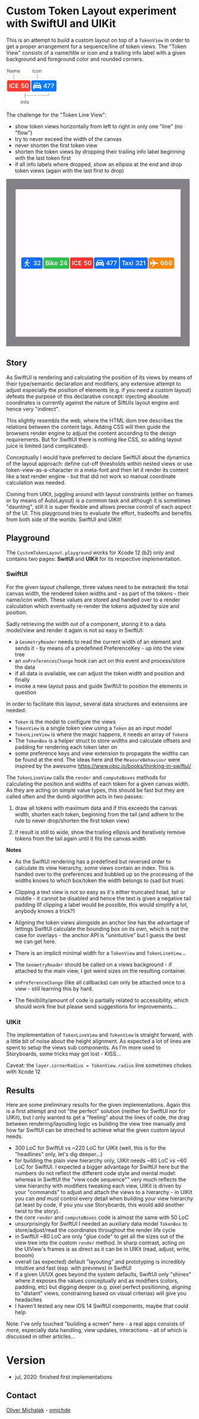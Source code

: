 # Custom Token Layout experiment with SwiftUI and UIKit

This is an attempt to build a custom layout on top of a `TokenView` in order to get a proper arrangement for a sequence/line of token views.
The "Token View" consists of a name/title or icon and a trailing info label with a given background and foreground color and rounded corners.

![Token View](TokenView.png)

The challenge for the "Token Line View":

- show token views horizontally from left to right in only one "line" (no "flow")
- try to never exceed the width of the canvas
- never shorten the first token view
- shorten the token views by dropping their trailing info label beginning with the last token first
- if all info labels where dropped, show an ellipsis at the end and drop token views (again with the last first to drop)

![Custom Token Layout](Layout.gif)

## Story

As SwiftUI is rendering and calculating the position of its views by means of their type/semantic declaration and modifiers, any extensive attempt to adjust especially the position of elements (e.g. if you need a custom layout) defeats the purpose of this declarative concept: injecting absolute coordinates is currently against the nature of SiftUIs layout engine and hence very "indirect".

This slightly resembls the web, where the HTML dom tree describes the relations between the content tags. Adding CSS will then guide the browsers render engine to adjust the content according to the design requirements. But for SwiftUI there is nothing like CSS, so adding layout juice is limited (and complicated).

Conceptually I would have preferred to declare SwiftUI about the dynamics of the layout approach: define cut-off thresholds within nested views or use token-view-as-a-character in a meta-font and then let it render its content like a text render engine - but that did not work so manual coordinate calculation was needed.

Coming from UIKit, juggling around with layout constraints (either on frames or by means of AutoLayout) is a common task and although it is sometimes "daunting", still it is super flexible and allows precise control of each aspect of the UI. This playground tries to evaluate the effort, tradeoffs and benefits from both side of the worlds: SwiftUI and UIKit!

## Playground

The `CustomTokenLayout.playground` works for Xcode 12 (b2) only and contains two pages: **SwitUI** and **UIKit** for its respective implementation.

### SwiftUI

For the given layout challenge, three values need to be extracted: the total canvas width, the rendered token widths and - as part of the tokens - their name/icon width. These values are stored and handed over to a render calculation which eventually re-render the tokens adjusted by size and position.

Sadly retrieving the width out of a component, storing it to a data model/view and render it again is not so easy in SwiftUI:

- a `GeometryReader` needs to read the current width of an element and sends it - by means of a predefined PreferenceKey - up into the view tree
- an `onPreferencesChange` hook can act on this event and process/store the data
- if all data is available, we can adjust the token width and position and finally
- invoke a new layout pass and guide SwiftUI to position the elements in question

In order to facilitate this layout, several data structures and extensions are needed:

- `Token` is the model to configure the views
- `TokenView` is a single token view using a `Token` as an input model
- `TokenLineView` is where the magic happens, it needs an array of `Token`s
- The `TokenBox` is a helper struct to store widths and calculate offsets and padding for rendering each token later on
- some preference keys and view extension to propagate the widths can be found at the end. The ideas here and the `MeasureBehaviour` were inspired by the awesome https://www.objc.io/books/thinking-in-swiftui/

The `TokenLineView` calls the `render` and `computeBoxes` methods for calculating the position and widths of each token for a given canvas width. As they are acting on simple value types, this should be fast but they are called often and the dumb algorithm acts in two passes:

1. draw all tokens with maximum data and if this exceeds the canvas width, shorten each token, beginning from the tail (and adhere to the rule to never drop/shorten the first token view)

2. if result is still to wide, show the trailing ellipsis and iteratively remove tokens from the tail again until it fits the canvas width

**Notes**

- As the SwiftUI rendering has a predefined but reversed order to calculate its view hierarchy, some views contain an index. This is handed over to the preferences and bubbled up so the processing of the widths knows to which box/token the width belongs to (sad but true).

- Clipping a text view is not so easy as it's either truncated head, tail or middle - it cannot be disabled and hence the text is given a negative tail padding (If clipping a label would be possible, this would simplify a lot, anybody knows a trick?)

- Aligning the token views alongside an anchor line has the advantage of lettings SwiftUI calculate the bounding box on its own, which is not the case for overlays - the anchor API is "unintuitive" but I guess the best we can get here.

- There is an implicit minimal width for a `TokenView` and `TokenLineView`...

- The `GeometryReader` should be called on a views background - if attached to the main view, I got weird sizes on the resulting container.

- `onPreferenceChange` (like all callbacks) can only be attached once to a view - still learning this by hard.

- The flexibility/amount of code is partially related to accessibility, which should work fine but please send suggestions for improvements...

### UIKit

The implementation of `TokenLineView` and `TokenView` is straight forward, with a little bit of noise about the height alignment. As expected a lot of lines are spent to setup the views sub components. As I'm more used to Storyboards, some tricks may got lost - KISS...

Caveat: the `layer.cornerRadius = TokenView.radius` line sometimes chokes with Xcode 12

## Results

Here are some preliminary results for the given implementations. Again this is a first attempt and not "the perfect" solution (neither for SwiftUI nor for UIKit), but I only wanted to get a "feeling" about the lines of code, the drag between rendering/layouting logic vs building the view tree manually and how far SwiftUI can be streched to achieve what the given custom layout needs.

- 300 LoC for SwiftUI vs ~220 LoC for UIKit (well, this is for the "headlines" only, let's dig deeper...)
- for building the plain view hierarchy only, UIKit needs ~80 LoC vs ~60 LoC for SwiftUI. I expected a bigger advantage for SwiftUI here but the numbers do not reflect the different code style and mental model: whereas in SwiftUI the "view code sequence"" very much reflects the view hierarchy with modifiers tweaking each view, UIKit is driven by your "commands" to adjust and attach the views to a hierarchy - in UIKit you can *and must* control every detail when building your view hierarchy (at least by code, if you you use Storyboards, this would add another twist to the story).
- the core `render` and `computeBoxes` code is almost the same with 50 LoC
- unsurprisingly for SwiftUI I needed an auxiliary data model `TokenBox` to store/adjust/read the coordinates throughout the render life cycle
- in SwiftUI ~80 LoC are only "glue code" to get all the sizes out of the view tree into the custom `render` method. In sharp contrast, acting on the UIView's frames is as direct as it can be in UIKit (read, adjust, write, booom)
- overall (as expected) default "layouting" and prototyping is incredibly intuitive and fast (esp. with previews) in SwiftUI
- if a given UI/UX goes beyond the system defaults, SwiftUI only "shines" where it exposes the values conceptually and as modifiers (colors, padding, etc) but digging deeper (e.g. pixel perfect positioning, aligning to "distant" views, constraining based on visual criterias) will give you headaches
- I haven't tested any new iOS 14 SwiftUI components, maybe that could help

Note: I've only touched "building a screen" here - a real apps consists of more, especially data handling, view updates, interactions - all of which is discussed in other articles...

# Version

- jul, 2020: finished first implementations

## Contact

[Oliver Michalak](mailto:oliver@werk01.de) - [omichde](https://twitter.com/omichde)
